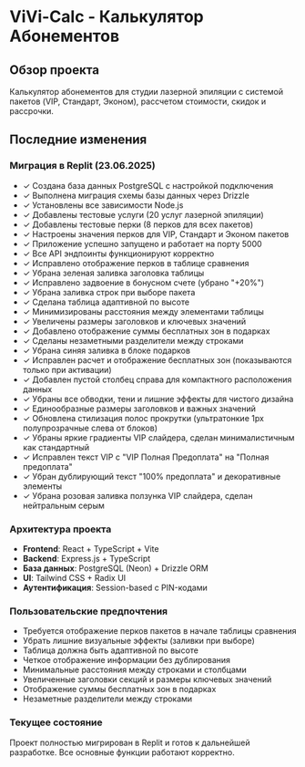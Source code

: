# ViVi-Calc - Калькулятор Абонементов

## Обзор проекта
Калькулятор абонементов для студии лазерной эпиляции с системой пакетов (VIP, Стандарт, Эконом), рассчетом стоимости, скидок и рассрочки.

## Последние изменения

### Миграция в Replit (23.06.2025)
- ✓ Создана база данных PostgreSQL с настройкой подключения
- ✓ Выполнена миграция схемы базы данных через Drizzle
- ✓ Установлены все зависимости Node.js
- ✓ Добавлены тестовые услуги (20 услуг лазерной эпиляции)
- ✓ Добавлены тестовые перки (8 перков для всех пакетов)
- ✓ Настроены значения перков для VIP, Стандарт и Эконом пакетов
- ✓ Приложение успешно запущено и работает на порту 5000
- ✓ Все API эндпоинты функционируют корректно
- ✓ Исправлено отображение перков в таблице сравнения
- ✓ Убрана зеленая заливка заголовка таблицы
- ✓ Исправлено задвоение в бонусном счете (убрано "+20%")
- ✓ Убрана заливка строк при выборе пакета
- ✓ Сделана таблица адаптивной по высоте
- ✓ Минимизированы расстояния между элементами таблицы
- ✓ Увеличены размеры заголовков и ключевых значений
- ✓ Добавлено отображение суммы бесплатных зон в подарках
- ✓ Сделаны незаметными разделители между строками
- ✓ Убрана синяя заливка в блоке подарков
- ✓ Исправлен расчет и отображение бесплатных зон (показываются только при активации)
- ✓ Добавлен пустой столбец справа для компактного расположения данных
- ✓ Убраны все обводки, тени и лишние эффекты для чистого дизайна
- ✓ Единообразные размеры заголовков и важных значений
- ✓ Обновлена стилизация полос прокрутки (ультратонкие 1px полупрозрачные слева от блоков)
- ✓ Убраны яркие градиенты VIP слайдера, сделан минималистичным как стандартный
- ✓ Исправлен текст VIP с "VIP Полная Предоплата" на "Полная предоплата"
- ✓ Убран дублирующий текст "100% предоплата" и декоративные элементы
- ✓ Убрана розовая заливка ползунка VIP слайдера, сделан нейтральным серым

### Архитектура проекта
- **Frontend**: React + TypeScript + Vite
- **Backend**: Express.js + TypeScript
- **База данных**: PostgreSQL (Neon) + Drizzle ORM
- **UI**: Tailwind CSS + Radix UI
- **Аутентификация**: Session-based с PIN-кодами

### Пользовательские предпочтения
- Требуется отображение перков пакетов в начале таблицы сравнения
- Убрать лишние визуальные эффекты (заливки при выборе)
- Таблица должна быть адаптивной по высоте
- Четкое отображение информации без дублирования
- Минимальные расстояния между строками и столбцами
- Увеличенные заголовки секций и размеры ключевых значений
- Отображение суммы бесплатных зон в подарках
- Незаметные разделители между строками

### Текущее состояние
Проект полностью мигрирован в Replit и готов к дальнейшей разработке. Все основные функции работают корректно.
